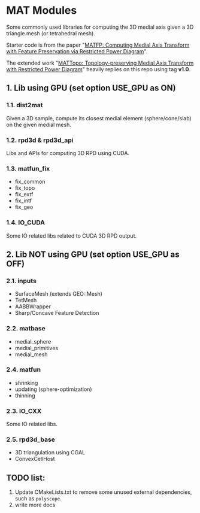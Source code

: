 # MAT Modules
Some commonly used libraries for computing the 3D medial axis given a 3D triangle mesh (or tetrahedral mesh).

Starter code is from the paper "[MATFP: Computing Medial Axis Transform with Feature Preservation via Restricted Power Diagram](https://github.com/ningnawang/MATFP)".

The extended work "[MATTopo: Topology-preserving Medial Axis Transform with Restricted Power Diagram](https://github.com/ningnawang/mattopo)" heavily replies on this repo using tag **v1.0**.

## 1. Lib using GPU (set option **USE_GPU** as ON)

### 1.1. dist2mat 
Given a 3D sample, compute its closest medial element (sphere/cone/slab) on the given medial mesh.

### 1.2. rpd3d & rpd3d_api
Libs and APIs for computing 3D RPD using CUDA.

### 1.3. matfun_fix
- fix_common
- fix_topo
- fix_extf
- fix_intf
- fix_geo



### 1.4. IO_CUDA
Some IO related libs related to CUDA 3D RPD output.

## 2. Lib NOT using GPU (set option **USE_GPU** as OFF)
### 2.1. inputs
- SurfaceMesh (extends GEO::Mesh)
- TetMesh
- AABBWrapper
- Sharp/Concave Feature Detection

### 2.2. matbase
- medial_sphere
- medial_primitives
- medial_mesh


### 2.4. matfun
- shrinking
- updating (sphere-optimization)
- thinning

### 2.3. IO_CXX
Some IO related libs.

### 2.5. rpd3d_base
- 3D triangulation using CGAL
- ConvexCellHost

## TODO list:
1. Update CMakeLists.txt to remove some unused external dependencies, such as `polyscope`.
2. write more docs 
